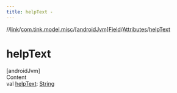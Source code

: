 ```yaml
---
title: helpText -
---
```

//[link](../../../index.md)/[com.tink.model.misc](../../index.md)/[[androidJvm]Field](../index.md)/[Attributes](index.md)/[helpText](help-text.md)



# helpText  
[androidJvm]  
Content  
val [helpText](help-text.md): [String](https://kotlinlang.org/api/latest/jvm/stdlib/kotlin/-string/index.html)  



